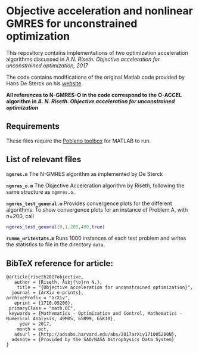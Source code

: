 # Objective acceleration and nonlinear GMRES for unconstrained optimization

This repository contains implementations of two optimization acceleration algorithms
discussed in *A.N. Riseth. Objective acceleration for unconstrained optimization, 2017*

The code contains modifications of the original Matlab code provided by Hans De Sterck on his
[website](http://math.uwaterloo.ca/amath-numerical-analysis-and-scientific-computing-group/hans-de-stercks-homepage/software-prof-hans-de-sterck/matlab-code-n-gmres-optimization).

**All references to N-GMRES-O in the code correspond to the O-ACCEL algorithm in _A. N. Riseth. Objective acceleration for unconstrained optimization_**

## Requirements
These files require the [Poblano toolbox](https://software.sandia.gov/trac/poblano) for MATLAB to run.

## List of relevant files

**`ngmres.m`** The N-GMRES algorithm as implemented by De Sterck

**`ngmres_o.m`** The Objective Acceleration algorithm by Riseth, following the same structure as `ngmres.o`.

**`ngmres_test_general.m`** Provides convergence plots for the different algorithms.
To show convergence plots for an instance of Problem A, with n=200, call
``` matlab
ngmres_test_general(0,1,200,400,true)
```

**`runme_writestats.m`** Runs 1000 instances of each test problem and writes the statistics to file in the directory `data`.



## BibTeX reference for article:
```
@article{riseth2017objective,
   author = {Riseth, Asbj{\o}rn N.},
    title = "{Objective acceleration for unconstrained optimization}",
  journal = {ArXiv e-prints},
archivePrefix = "arXiv",
   eprint = {1710.05200},
 primaryClass = "math.OC",
 keywords = {Mathematics - Optimization and Control, Mathematics - Numerical Analysis, 49M05, 65B99, 65K10},
     year = 2017,
    month = oct,
   adsurl = {http://adsabs.harvard.edu/abs/2017arXiv171005200N},
  adsnote = {Provided by the SAO/NASA Astrophysics Data System}
}
```
